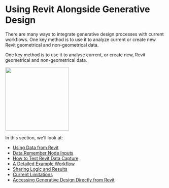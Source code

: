 # Using Revit Alongside Generative Design

There are many ways to integrate generative design processes with current workflows. One key method is to use it to analyze current or create new Revit geometrical and non-geometrical data.

One key method is to use it to analyse current, or create new, Revit geometrical and non-geometrical data.

<img src="../../.gitbook/assets/revitandrefinery.png" style="width:200px;"/>

In this section, we’ll look at:

* [Using Data from Revit](03-06-01_using-data-from-revit.md)
* [Data.Remember Node Inputs](03-06-02_data-remember-node-inputs.md)
* [How to Test Revit Data Capture](03-06-03_data-capture.md)
* [A Detailed Example Workflow](03-06-04_detailed-example-workflow.md)
* [Sharing Logic and Results](03-06-05_sharing-logic-and-results.md)
* [Current Limitations](03-06-06_current-limitations.md)
* [Accessing Generative Design Directly from Revit](03-06-07_accesing-refinery-directly-from-revit.md)

